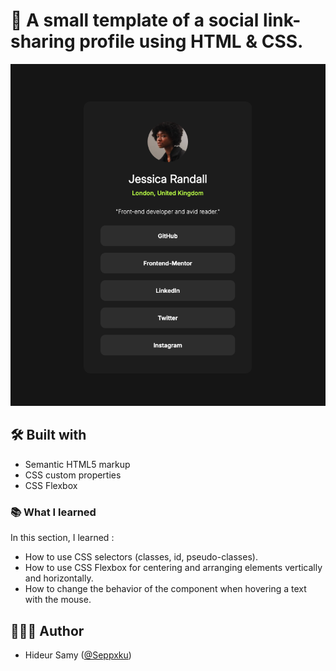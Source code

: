 # 🚀 A small template of a social link-sharing profile using HTML & CSS.

![Screenshot of my projet](/assets/images/screenshot.png)

## 🛠️ Built with

- Semantic HTML5 markup
- CSS custom properties
- CSS Flexbox

### 📚 What I learned

In this section, I learned :

- How to use CSS selectors (classes, id, pseudo-classes).
- How to use CSS Flexbox for centering and arranging elements vertically and horizontally.
- How to change the behavior of the component when hovering a text with the mouse.

## 👨🏻‍💻 Author

- Hideur Samy ([@Seppxku](https://github.com/Seppxku))
